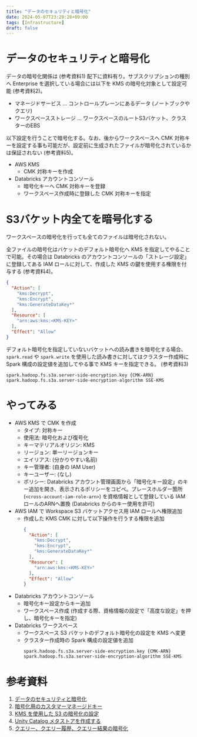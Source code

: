 ```yaml
---
title: "データのセキュリティと暗号化"
date: 2024-05-07T23:29:28+09:00
tags: [Infrastructure]
draft: false
---
```


# データのセキュリティと暗号化
データの暗号化関係は (参考資料1) 配下に資料有り。サブスクリプションの種別へ Enterprise を選択している場合には以下を KMS の暗号化対象として設定可能 (参考資料2)。

- マネージドサービス … コントロールプレーンにあるデータ (ノートブックやクエリ)
- ワークスペースストレージ … ワークスペースのルートS3バケット、クラスターのEBS

以下設定を行うことで暗号化する。なお、後からワークスペースへ CMK 対称キーを設定する事も可能だが、設定前に生成されたファイルが暗号化されているかは保証されない (参考資料5)。

- AWS KMS
  - CMK 対称キーを作成
- Databricks アカウントコンソール
  - 暗号化キーへ CMK 対称キーを登録
  - ワークスペース作成時に登録した CMK 対称キーを指定

# S3バケット内全てを暗号化する
ワークスペースの暗号化を行っても全てのファイルは暗号化されない。

全ファイルの暗号化はバケットのデフォルト暗号化へ KMS を指定してやることで可能。その場合は Databricks のアカウントコンソールの「ストレージ設定」に登録してある IAM ロールに対して、作成した KMS の鍵を使用する権限を付与する (参考資料4)。

```json
{
  "Action": [
    "kms:Decrypt",
    "kms:Encrypt",
    "kms:GenerateDataKey*"
  ],
  "Resource": [
    "arn:aws:kms:<KMS-KEY>"
  ],
  "Effect": "Allow"
}
```

デフォルト暗号化を指定していないバケットへの読み書きを暗号化する場合、 `spark.read` や `spark.write` を使用した読み書きに対してはクラスター作成時に Spark 構成の設定値を追加してやる事で KMS キーを指定できる。 (参考資料3)

```
spark.hadoop.fs.s3a.server-side-encryption.key {CMK-ARN}
spark.hadoop.fs.s3a.server-side-encryption-algorithm SSE-KMS
```

# やってみる
- AWS KMS で CMK を作成
  - タイプ: 対称キー
  - 使用法: 暗号化および復号化
  - キーマテリアルオリジン: KMS
  - リージョン: 単一リージョンキー
  - エイリアス: (分かりやすい名前)
  - キー管理者: (自身の IAM User)
  - キーユーザー: (なし)
  - ポリシー: Databricks アカウント管理画面から「暗号化キー設定」のキー追加を開き、表示されるポリシーをコピペ。プレースホルダー箇所 (`<cross-account-iam-role-arn>`) を資格情報として登録している IAM ロールのARNへ置換 (Databricks からのキー使用を許可)
- AWS IAM で Workspace S3 バケットアクセス用 IAM ロールへ権限追加
  - 作成した KMS CMK に対して以下操作を行うする権限を追加  
    ```json
    {
      "Action": [
        "kms:Decrypt",
        "kms:Encrypt",
        "kms:GenerateDataKey*"
      ],
      "Resource": [
        "arn:aws:kms:<KMS-KEY>"
      ],
      "Effect": "Allow"
    }
    ```
- Databricks アカウントコンソール
  - 暗号化キー設定からキー追加
  - ワークスペース作成 (作成する際、資格情報の設定で「高度な設定」を押し、暗号化キーを指定)
- Databricks ワークスペース
  - ワークスペース S3 バケットのデフォルト暗号化の設定を KMS へ変更
  - クラスター作成時の Spark 構成の設定値を追加
    ```
    spark.hadoop.fs.s3a.server-side-encryption.key {CMK-ARN}
    spark.hadoop.fs.s3a.server-side-encryption-algorithm SSE-KMS
    ```

# 参考資料
1. [データのセキュリティと暗号化](https://docs.databricks.com/ja/security/keys/index.html)  
2. [暗号化用のカスタマーマネージドキー](https://docs.databricks.com/ja/security/keys/customer-managed-keys.html)
3. [KMS を使用した S3 の暗号化の設定](https://docs.databricks.com/ja/security/keys/kms-s3.html)
4. [Unity Catalog メタストアを作成する](https://docs.databricks.com/ja/data-governance/unity-catalog/create-metastore.html)
5. [クエリー、クエリー履歴、クエリー結果の暗号化](https://docs.databricks.com/ja/security/keys/sql-encryption.html)